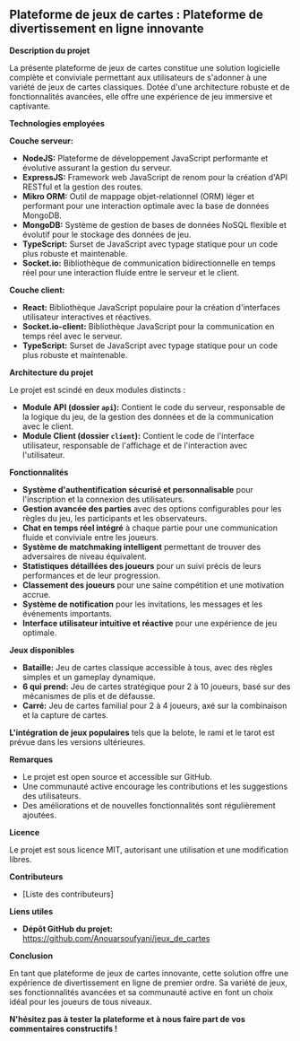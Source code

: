 ## Plateforme de jeux de cartes : Plateforme de divertissement en ligne innovante

**Description du projet**

La présente plateforme de jeux de cartes constitue une solution logicielle complète et conviviale permettant aux utilisateurs de s'adonner à une variété de jeux de cartes classiques. Dotée d'une architecture robuste et de fonctionnalités avancées, elle offre une expérience de jeu immersive et captivante.

**Technologies employées**

**Couche serveur:**

* **NodeJS:** Plateforme de développement JavaScript performante et évolutive assurant la gestion du serveur.
* **ExpressJS:** Framework web JavaScript de renom pour la création d'API RESTful et la gestion des routes.
* **Mikro ORM:** Outil de mappage objet-relationnel (ORM) léger et performant pour une interaction optimale avec la base de données MongoDB.
* **MongoDB:** Système de gestion de bases de données NoSQL flexible et évolutif pour le stockage des données de jeu.
* **TypeScript:** Surset de JavaScript avec typage statique pour un code plus robuste et maintenable.
* **Socket.io:** Bibliothèque de communication bidirectionnelle en temps réel pour une interaction fluide entre le serveur et le client.

**Couche client:**

* **React:** Bibliothèque JavaScript populaire pour la création d'interfaces utilisateur interactives et réactives.
* **Socket.io-client:** Bibliothèque JavaScript pour la communication en temps réel avec le serveur.
* **TypeScript:** Surset de JavaScript avec typage statique pour un code plus robuste et maintenable.

**Architecture du projet**

Le projet est scindé en deux modules distincts :

* **Module API (dossier `api`):** Contient le code du serveur, responsable de la logique du jeu, de la gestion des données et de la communication avec le client.
* **Module Client (dossier `client`):** Contient le code de l'interface utilisateur, responsable de l'affichage et de l'interaction avec l'utilisateur.

**Fonctionnalités**

* **Système d'authentification sécurisé et personnalisable** pour l'inscription et la connexion des utilisateurs.
* **Gestion avancée des parties** avec des options configurables pour les règles du jeu, les participants et les observateurs.
* **Chat en temps réel intégré** à chaque partie pour une communication fluide et conviviale entre les joueurs.
* **Système de matchmaking intelligent** permettant de trouver des adversaires de niveau équivalent.
* **Statistiques détaillées des joueurs** pour un suivi précis de leurs performances et de leur progression.
* **Classement des joueurs** pour une saine compétition et une motivation accrue.
* **Système de notification** pour les invitations, les messages et les événements importants.
* **Interface utilisateur intuitive et réactive** pour une expérience de jeu optimale.

**Jeux disponibles**

* **Bataille:** Jeu de cartes classique accessible à tous, avec des règles simples et un gameplay dynamique.
* **6 qui prend:** Jeu de cartes stratégique pour 2 à 10 joueurs, basé sur des mécanismes de plis et de défausse.
* **Carré:** Jeu de cartes familial pour 2 à 4 joueurs, axé sur la combinaison et la capture de cartes.

**L'intégration de jeux populaires** tels que la belote, le rami et le tarot est prévue dans les versions ultérieures.

**Remarques**

* Le projet est open source et accessible sur GitHub.
* Une communauté active encourage les contributions et les suggestions des utilisateurs.
* Des améliorations et de nouvelles fonctionnalités sont régulièrement ajoutées.

**Licence**

Le projet est sous licence MIT, autorisant une utilisation et une modification libres.

**Contributeurs**

* [Liste des contributeurs]

**Liens utiles**

* **Dépôt GitHub du projet:** https://github.com/Anouarsoufyani/jeux_de_cartes

**Conclusion**

En tant que plateforme de jeux de cartes innovante, cette solution offre une expérience de divertissement en ligne de premier ordre. Sa variété de jeux, ses fonctionnalités avancées et sa communauté active en font un choix idéal pour les joueurs de tous niveaux.

**N'hésitez pas à tester la plateforme et à nous faire part de vos commentaires constructifs !**
